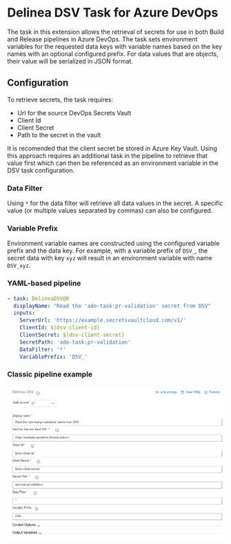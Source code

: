 # Delinea DSV Task for Azure DevOps

The task in this extension allows the retrieval of secrets for use in both Build and Release pipelines in Azure DevOps.
The task sets environment variables for the requested data keys with variable names based on the key names with an optional configured prefix.
For data values that are objects, their value will be serialized in JSON format.

## Configuration

To retrieve secrets, the task requires:

- Url for the source DevOps Secrets Vault
- Client Id
- Client Secret
- Path to the secret in the vault

It is recomended that the client secret be stored in Azure Key Vault.
Using this approach requires an additional task in the pipeline to retrieve that value first which can then be referenced as an environment variable in the DSV task configuration.

### Data Filter

Using `*` for the data filter will retrieve all data values in the secret.
A specific value (or multiple values separated by commas) can also be configured.

### Variable Prefix

Environment variable names are constructed using the configured variable prefix and the data key.
For example, with a variable prefix of `DSV_`, the secret data with key `xyz` will result in an environment variable with name `DSV_xyz`.

### YAML-based pipeline

```yaml
- task: DelineaDSV@0
  displayName: "Read the 'ado-task:pr-validation' secret from DSV"
  inputs:
    ServerUrl: 'https://example.secretsvaultcloud.com/v1/'
    ClientId: $(dsv-client-id)
    ClientSecret: $(dsv-client-secret)
    SecretPath: 'ado-task:pr-validation'
    DataFilter: '*'
    VariablePrefix: 'DSV_'
```

### Classic pipeline example

![DSV task сonfiguration](images/task-config.png)
